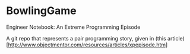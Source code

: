 BowlingGame
===========

Engineer Notebook: An Extreme Programming Episode

A git repo that represents a pair programming story, given in (this article)[http://www.objectmentor.com/resources/articles/xpepisode.htm]
